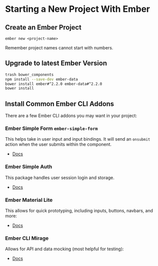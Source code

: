 # Starting a New Project With Ember

## Create an Ember Project

`ember new <project-name>`

Remember project names cannot start with numbers.

## Upgrade to latest Ember Version

```sh
trash bower_components
npm install --save-dev ember-data
bower install ember#^2.2.0 ember-data#^2.2.0
bower install
```

## Install Common Ember CLI Addons

There are a few Ember CLI addons you may want in your project:

### Ember Simple Form `ember-simple-form`

This helps take in user input and input bindings.
It will send an `onsubmit` action when the user submits within the component.

* [Docs](https://github.com/rtablada/ember-simple-form#ember-simple-form)

### Ember Simple Auth

This package handles user session login and storage.

* [Docs](https://github.com/simplabs/ember-simple-auth#ember-simple-auth)

### Ember Material Lite

This allows for quick prototyping, including inputs, buttons, navbars, and more:

* [Docs](http://mike.works/ember-material-lite/#/badges)

### Ember CLI Mirage

Allows for API and data mocking (most helpful for testing):

* [Docs](http://ember-cli-mirage.com)
